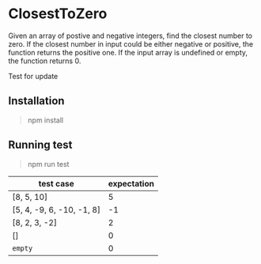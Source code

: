 # ClosestToZero

Given an array of postive and negative integers, find the closest number to zero. If the closest number in input could be either negative or positive, the function returns the positive one. If the input array is undefined or empty, the function returns 0.

Test for update

## Installation

> npm install

## Running test

> npm run test

| test case | expectation |
|---|---|
| [8, 5, 10] | 5 |
| [5, 4, -9, 6, -10, -1, 8] | -1 |
| [8, 2, 3, -2] | 2 |
| [] | 0 |
| `empty` | 0 |
